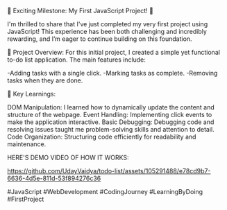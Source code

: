🚀 Exciting Milestone: My First JavaScript Project! 🚀

I'm thrilled to share that I've just completed my very first project using JavaScript! This experience has been both challenging and incredibly rewarding, and I’m eager to continue building on this foundation.

🎯 Project Overview:
For this initial project, I created a simple yet functional to-do list application. The main features include:

-Adding tasks with a single click.
-Marking tasks as complete.
-Removing tasks when they are done.

🔧 Key Learnings:

DOM Manipulation: I learned how to dynamically update the content and structure of the webpage.
Event Handling: Implementing click events to make the application interactive.
Basic Debugging: Debugging code and resolving issues taught me problem-solving skills and attention to detail.
Code Organization: Structuring code efficiently for readability and maintenance.

HERE'S DEMO VIDEO OF HOW IT WORKS:


https://github.com/UdayVaidya/todo-list/assets/105291488/e78cd9b7-6636-4d5e-811d-53f894276c36



#JavaScript #WebDevelopment #CodingJourney #LearningByDoing #FirstProject
